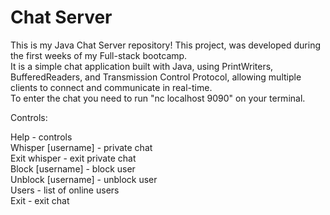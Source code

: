 # Chat Server

This is my Java Chat Server repository! This project, was developed during the first weeks of my Full-stack bootcamp.  
It is a simple chat application built with Java, using PrintWriters, BufferedReaders, and Transmission Control Protocol, allowing multiple clients to connect and communicate in real-time.  
To enter the chat you need to run "nc localhost 9090" on your terminal.

Controls:

Help - controls  
Whisper [username] - private chat  
Exit whisper - exit private chat  
Block [username] - block user  
Unblock [username] - unblock user  
Users - list of online users  
Exit - exit chat
